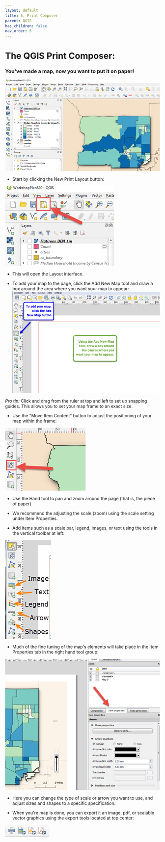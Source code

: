 ```yaml
---
layout: default
title: 5. Print Composer
parent: QGIS
has_children: false
nav_order: 5
---
```


# The QGIS Print Composer:

### You've made a map, now you want to put it on paper!

![Final Map][QGIS26]

- Start by clicking the New Print Layout button:

![Layout][QGIS27]

- This will open the Layout interface.

- To add your map to the page, click the Add New Map tool and draw a box around the area where you want your map to appear:
![Layout Interface][QGIS11]

*Pro tip:* Click and drag from the ruler at top and left to set up snapping guides. This allows you to set your map frame to an exact size.

- Use the "Move Item Content" button to adjust the positioning of your map within the frame:

![AdjustLayout][QGIS28]

- Use the Hand tool to pan and zoom around the page (that is, the piece of paper)

- We recommend the adjusting the scale (zoom) using the scale setting under Item Properties.

- Add items such as a scale bar, legend, images, or text using the tools in the vertical toolbar at left:

![LayoutTools][QGIS12]

- Much of the fine tuning of the map's elements will take place in the Item Properties tab in the right hand tool group:

![ItemProps][QGIS13]

- Here you can change the type of scale or arrow you want to use, and adjust sizes and shapes to a specific specification.

- When you're map is done, you can export it an image, pdf, or scalable vector graphics using the export tools located at top center:

![ExportTools][QGIS29]



[QGIS0]: img/QGIS0.png "QGIS logo."
[QGIS1]: img/QGIS1.png "The QGIS user interface."
[QGIS2]: img/QGIS2.png "There are many ways to add data using the Manage Layers Toolbar."
[QGIS3]: img/QGIS3.png "Add SpatiaLite data button."
[QGIS4]: img/QGIS4.png "Add SpatiaLite Layers dialog box."
[QGIS5]: img/QGIS5.png "The Style tab on the Layer Properties window."
[QGIS6]: img/QGIS6.png "Add a join button."
[QGIS7]: img/QGIS7.png "Joining a text file to a layer's attribute table."
[QGIS8]: img/QGIS8.png "Styling a layer by graduated symbols"
[QGIS9]: img/QGIS9.png "Styling a choropleth map"
[QGIS10]: img/QGIS10.png "Adding a new Print Layout."
[QGIS11]: img/QGIS11.png "The Print Layout interface."
[QGIS12]: img/QGIS12.png "Useful Print Layout tools."
[QGIS13]: img/QGIS13.png "Print Layout item properties."
[QGIS14]: img/QGIS14.png "Plugin Menu"
[QGIS15]: img/QGIS15.png "Plugin Repository"
[QGIS16]: img/QGIS16.png "Vector tools"
[QGIS17]: img/QGIS17.png "Raster tools"
[QGIS18]: img/QGIS18.png "Toolbox button"
[QGIS19]: img/QGIS19.png "The Toolbox"
[QGIS20]: img/QGIS20.png "Points in Polygon"
[QGIS21]: img/QGIS21.png "Count Points in Polygon"
[QGIS22]: img/QGIS22.png "Points in Poly dialog"
[QGIS23]: img/QGIS23.png "Raster Analysis Menu"
[QGIS24]: img/QGIS24.png "Hillshade options"
[QGIS25]: img/QGIS25.png "Hillshade result"
[QGIS26]: img/QGIS26.png "Pretty map"
[QGIS27]: img/QGIS27.png "New Layout Button"
[QGIS28]: img/QGIS28.png "Use this tool to adjust the map within the frame"
[QGIS29]: img/QGIS29.png "Map layout export tools"
[VECTOR]: https://upload.wikimedia.org/wikipedia/commons/3/38/Simple_vector_map.svg "Source: wikimedia"
